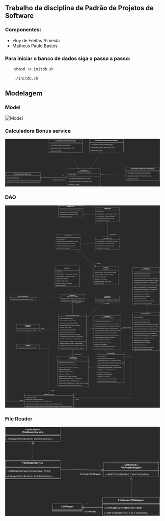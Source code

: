 ## Trabalho da disciplina de Padrão de Projetos de Software

### Componentes:
- Eloy de Freitas Almeida
- Matheus Paulo Bastos

### Para iniciar o banco de dados siga o passo a passo:

```
    chmod +x initdb.sh
```

```
    ./initdb.sh
```

## Modelagem

### Model

![Model](img/SistemaGestaoFuncionario-Modelo%20Dom%C3%ADnio.jpg)

### Calculadora Bonus service

![Bonus](img/SistemaGestaoFuncionario-CalcularSalarios.jpg)


### DAO

![DAO](img/SistemaGestaoFuncionario-DAOFuncionario.jpg)


### File Reader

![Reader](img/SistemaGestaoFuncionario-FileReader.jpg)


